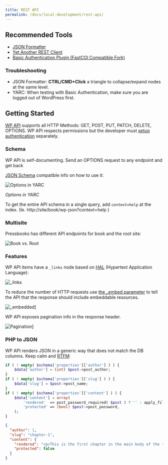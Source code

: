 ```yaml
---
title: REST API
permalink: /docs/local-development/rest-api/
---
```


## Recommended Tools

- [JSON Formatter][1]
- [Yet Another REST Client][2]
- [Basic Authentication Plugin (FastCGI Compatible Fork)][3]

### Troubleshooting

- JSON Formatter: **CTRL/CMD+Click** a triangle to collapse/expand nodes at the same level.
- YARC: When testing with Basic Authentication, make sure you are logged out of WordPress first.

## Getting Started

[WP API][4] supports all HTTP Methods: GET, POST, PUT, PATCH, DELETE, OPTIONS. WP API respects permissions but the developer must [setup authentication][5] separately.

### Schema

WP API is self-documenting. Send an OPTIONS request to any endpoint and get back

[JSON Schema][6] compatible info on how to use it:

![Options in YARC](/images/options.png)

_Options in YARC_

To get the entire API schema in a single query, add `context=help` at the index. (Ie. http://site/book/wp-json?context=help )

### Multisite

Pressbooks has different API endpoints for book and the root site:

![Book vs. Root](/images/namespaces.png)

### Features

WP API items have a `_links` node based on [HAL][8] (Hypertext Application Language):

![_links](/images/links.png)

To reduce the number of HTTP requests use [the \_embed parameter][9] to tell the API that the response should include embeddable resources.

![_embedded](/images/embeded.png)]

WP API exposes pagination info in the response header.

![Pagination](/images/pagination.png)]

### PHP to JSON

WP API renders JSON in a generic way that does not match the DB columns. Keep calm and [RTFM][10]:

```php
if ( ! empty( $schema['properties']['author'] ) ) {
    $data['author'] = (int) $post->post_author;
}
if ( ! empty( $schema['properties']['slug'] ) ) {
    $data['slug'] = $post->post_name;
}
if ( ! empty( $schema['properties']['content'] ) ) {
    $data['content'] = array(
        'rendered'  => post_password_required( $post ) ? '' : apply_filters( 'the_content', $post->post_content ),
        'protected' => (bool) $post->post_password,
    );
}
```

```json
{
  "author": 1,
  "slug": "chapter-1",
  "content": {
    "rendered": "<p>This is the first chapter in the main body of the text. You can change the text, rename the chapter, add new chapters, and add new parts.</p>",
    "protected": false
  }
}
```

[1]: https://github.com/callumlocke/json-formatter
[2]: https://github.com/paulhitz/yet-another-rest-client
[3]: https://github.com/eventespresso/Basic-Auth
[4]: https://developer.wordpress.org/rest-api/
[5]: https://developer.wordpress.org/rest-api/using-the-rest-api/authentication/#authentication-plugins
[6]: http://json-schema.org/
[8]: http://stateless.co/hal_specification.html
[9]: https://developer.wordpress.org/rest-api/using-the-rest-api/global-parameters/#_embed
[10]: https://developer.wordpress.org/rest-api/reference/posts/
